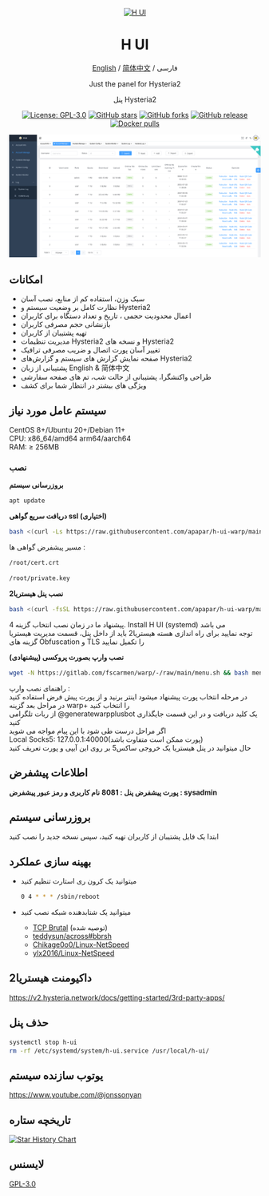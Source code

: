 <div align="center">

<a href="https://github.com//apapar/h-ui-warp"><img src="./docs/images/head-cover.png" alt="H UI" width="150" /></a>

<h1 align="center">H UI</h1>

[English](README_EN.md) / [简体中文](README_ZH.md) / فارسی

Just the panel for Hysteria2

پنل Hysteria2

<p>
<a href="https://www.gnu.org/licenses/gpl-3.0.html"><img src="https://img.shields.io/github/license/jonssonyan/h-ui" alt="License: GPL-3.0"></a>
<a href="https://github.com/jonssonyan/h-ui/stargazers"><img src="https://img.shields.io/github/stars/jonssonyan/h-ui" alt="GitHub stars"></a>
<a href="https://github.com/jonssonyan/h-ui/forks"><img src="https://img.shields.io/github/forks/jonssonyan/h-ui" alt="GitHub forks"></a>
<a href="https://github.com/jonssonyan/h-ui/releases"><img src="https://img.shields.io/github/v/release/jonssonyan/h-ui" alt="GitHub release"></a>
<a href="https://hub.docker.com/r/jonssonyan/h-ui"><img src="https://img.shields.io/docker/pulls/jonssonyan/h-ui" alt="Docker pulls"></a>
</p>

![cover](./docs/images/cover.png)

</div>

## امکانات 


- سبک وزن، استفاده کم از منابع، نصب آسان
- نظارت کامل بر وضعیت سیستم و Hysteria2 
- اعمال محدودیت حجمی ، تاریخ و تعداد دستگاه برای کاربران
- بازنشانی حجم مصرفی کاربران
- تهیه پشتیبان از کاربران
- مدیریت تنظیمات Hysteria2 و نسخه های Hysteria2
- تغییر آسان پورت اتصال و ضریب مصرفی ترافیک
- صفحه نمایش گزارش های سیستم و گزارش‌های Hysteria2
- پشتیبانی از زبان  English & 简体中文
- طراحی واکنشگرا، پشتیبانی از حالت شب، تم های صفحه سفارشی
- ویژگی های بیشتر در انتظار شما برای کشف

## سیستم عامل مورد نیاز
<p align="left">
CentOS 8+/Ubuntu 20+/Debian 11+<br>
CPU: x86_64/amd64 arm64/aarch64<br>
RAM: ≥ 256MB
</p>

### نصب

**بروزرسانی سیستم**
```bash
apt update
```

**دریافت سریع گواهی ssl (اختیاری)**
```bash
bash <(curl -Ls https://raw.githubusercontent.com/apapar/h-ui-warp/main/ssl.sh --ipv4)
```
مسیر پیشفرض گواهی ها : <br>
```bash
/root/cert.crt
```
```bash
/root/private.key
```

**نصب پنل هیستریا2**
```bash
bash <(curl -fsSL https://raw.githubusercontent.com/apapar/h-ui-warp/main/install.sh)
```
پیشنهاد ما در زمان نصب انتخاب گزینه  4. Install H UI (systemd) می باشد<br>
توجه نمایید برای راه اندازی هسته هیستریا2 باید از داخل پنل، قسمت مدیریت هیستریا<br>
گزینه های Obfuscation و TLS را تکمیل نمایید

**نصب وارپ بصورت پروکسی (پیشنهادی)**
```bash
wget -N https://gitlab.com/fscarmen/warp/-/raw/main/menu.sh && bash menu.sh w
```
راهنمای نصب وارپ : <br>
در مرحله انتخاب پورت پیشنهاد میشود  اینتر برنید و از پورت پیش فرض استفاده کنید<br>
در مراحل بعد گزینه warp+ را انتخاب کنید<br>
از ربات تلگرامی @generatewarpplusbot یک کلید دریافت و در این قسمت جایگذاری کنید<br>
اگر مراحل درست طی شود با این پیام مواجه می شوید<br>
 Local Socks5: 127.0.0.1:40000(پورت ممکن است متفاوت باشد)<br>
حال میتوانید در پنل هیستریا یک خروجی ساکس5 بر روی این آیپی و پورت تعریف کنید


## اطلاعات پیشفرض

**پورت پیشفرض پنل : 8081**
**نام کاربری و رمز عبور پیشفرض : sysadmin**

## بروزرسانی سیستم

ابتدا یک فایل پشتیبان از کاربران تهیه کنید، سپس نسخه جدید را نصب کنید


## بهینه سازی عملکرد

- میتوانید یک کرون ری استارت تنظیم کنید

    ```bash
    0 4 * * * /sbin/reboot
    ```

- میتوانید یک شتابدهنده شبکه نصب کنید
    - [TCP Brutal](https://github.com/apernet/tcp-brutal) (توصیه شده)
    - [teddysun/across#bbrsh](https://github.com/teddysun/across#bbrsh)
    - [Chikage0o0/Linux-NetSpeed](https://github.com/ylx2016/Linux-NetSpeed)
    - [ylx2016/Linux-NetSpeed](https://github.com/ylx2016/Linux-NetSpeed)

## داکیومنت هیستریا2

https://v2.hysteria.network/docs/getting-started/3rd-party-apps/

## حذف پنل

```bash
systemctl stop h-ui
rm -rf /etc/systemd/system/h-ui.service /usr/local/h-ui/
```


## یوتوب سازنده سیستم

https://www.youtube.com/@jonssonyan


## تاریخچه ستاره

[![Star History Chart](https://api.star-history.com/svg?repos=jonssonyan/h-ui&type=Date)](https://star-history.com/#jonssonyan/h-ui&Date)

## لایسنس

[GPL-3.0](LICENSE)